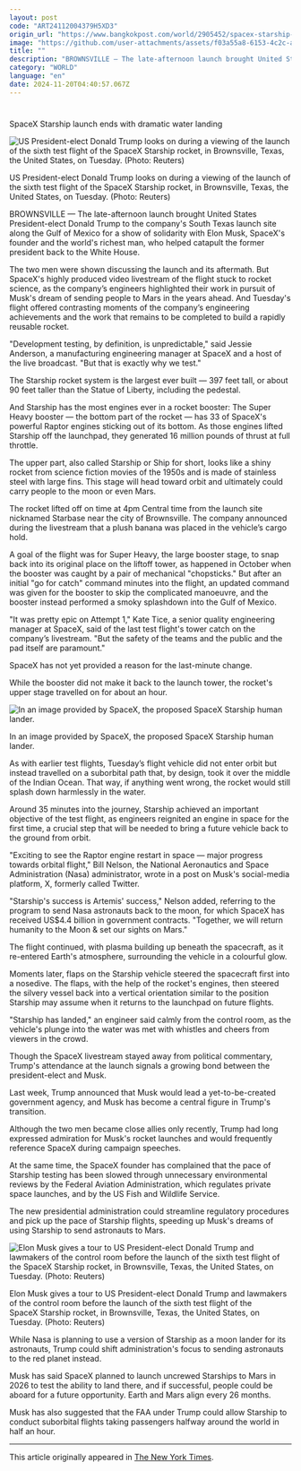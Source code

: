 ```yaml
---
layout: post
code: "ART24112004379H5XD3"
origin_url: "https://www.bangkokpost.com/world/2905452/spacex-starship-launch-ends-with-dramatic-water-landing"
image: "https://github.com/user-attachments/assets/f03a55a8-6153-4c2c-a239-86d818827b48"
title: ""
description: "BROWNSVILLE — The late-afternoon launch brought United States President-elect Donald Trump to the company"
category: "WORLD"
language: "en"
date: 2024-11-20T04:40:57.067Z
---
```


# 

SpaceX Starship launch ends with dramatic water landing

![US President-elect Donald Trump looks on during a viewing of the launch of the sixth test flight of the SpaceX Starship rocket, in Brownsville, Texas, the United States, on Tuesday. (Photo: Reuters)](https://github.com/user-attachments/assets/17ea6592-0648-46c9-8909-1d3c93910298)

US President-elect Donald Trump looks on during a viewing of the launch of the sixth test flight of the SpaceX Starship rocket, in Brownsville, Texas, the United States, on Tuesday. (Photo: Reuters)

BROWNSVILLE — The late-afternoon launch brought United States President-elect Donald Trump to the company's South Texas launch site along the Gulf of Mexico for a show of solidarity with Elon Musk, SpaceX's founder and the world's richest man, who helped catapult the former president back to the White House.

The two men were shown discussing the launch and its aftermath. But SpaceX's highly produced video livestream of the flight stuck to rocket science, as the company’s engineers highlighted their work in pursuit of Musk's dream of sending people to Mars in the years ahead. And Tuesday's flight offered contrasting moments of the company’s engineering achievements and the work that remains to be completed to build a rapidly reusable rocket.

"Development testing, by definition, is unpredictable," said Jessie Anderson, a manufacturing engineering manager at SpaceX and a host of the live broadcast. "But that is exactly why we test."

The Starship rocket system is the largest ever built — 397 feet tall, or about 90 feet taller than the Statue of Liberty, including the pedestal.

And Starship has the most engines ever in a rocket booster: The Super Heavy booster — the bottom part of the rocket — has 33 of SpaceX's powerful Raptor engines sticking out of its bottom. As those engines lifted Starship off the launchpad, they generated 16 million pounds of thrust at full throttle.

The upper part, also called Starship or Ship for short, looks like a shiny rocket from science fiction movies of the 1950s and is made of stainless steel with large fins. This stage will head toward orbit and ultimately could carry people to the moon or even Mars.

The rocket lifted off on time at 4pm Central time from the launch site nicknamed Starbase near the city of Brownsville. The company announced during the livestream that a plush banana was placed in the vehicle’s cargo hold.

A goal of the flight was for Super Heavy, the large booster stage, to snap back into its original place on the liftoff tower, as happened in October when the booster was caught by a pair of mechanical "chopsticks." But after an initial "go for catch" command minutes into the flight, an updated command was given for the booster to skip the complicated manoeuvre, and the booster instead performed a smoky splashdown into the Gulf of Mexico.

"It was pretty epic on Attempt 1," Kate Tice, a senior quality engineering manager at SpaceX, said of the last test flight's tower catch on the company’s livestream. "But the safety of the teams and the public and the pad itself are paramount."

SpaceX has not yet provided a reason for the last-minute change.

While the booster did not make it back to the launch tower, the rocket's upper stage travelled on for about an hour.

![In an image provided by SpaceX, the proposed SpaceX Starship human lander. ](https://github.com/user-attachments/assets/1ac35e03-68a2-42e1-b127-de0b6c8d555c)

In an image provided by SpaceX, the proposed SpaceX Starship human lander.

As with earlier test flights, Tuesday’s flight vehicle did not enter orbit but instead travelled on a suborbital path that, by design, took it over the middle of the Indian Ocean. That way, if anything went wrong, the rocket would still splash down harmlessly in the water.

Around 35 minutes into the journey, Starship achieved an important objective of the test flight, as engineers reignited an engine in space for the first time, a crucial step that will be needed to bring a future vehicle back to the ground from orbit.

"Exciting to see the Raptor engine restart in space — major progress towards orbital flight," Bill Nelson, the National Aeronautics and Space Administration (Nasa) administrator, wrote in a post on Musk's social-media platform, X, formerly called Twitter.

"Starship's success is Artemis' success," Nelson added, referring to the program to send Nasa astronauts back to the moon, for which SpaceX has received US$4.4 billion in government contracts. "Together, we will return humanity to the Moon & set our sights on Mars."

The flight continued, with plasma building up beneath the spacecraft, as it re-entered Earth's atmosphere, surrounding the vehicle in a colourful glow.

Moments later, flaps on the Starship vehicle steered the spacecraft first into a nosedive. The flaps, with the help of the rocket's engines, then steered the silvery vessel back into a vertical orientation similar to the position Starship may assume when it returns to the launchpad on future flights.

"Starship has landed," an engineer said calmly from the control room, as the vehicle's plunge into the water was met with whistles and cheers from viewers in the crowd.

Though the SpaceX livestream stayed away from political commentary, Trump's attendance at the launch signals a growing bond between the president-elect and Musk.

Last week, Trump announced that Musk would lead a yet-to-be-created government agency, and Musk has become a central figure in Trump's transition.

Although the two men became close allies only recently, Trump had long expressed admiration for Musk's rocket launches and would frequently reference SpaceX during campaign speeches.

At the same time, the SpaceX founder has complained that the pace of Starship testing has been slowed through unnecessary environmental reviews by the Federal Aviation Administration, which regulates private space launches, and by the US Fish and Wildlife Service.

The new presidential administration could streamline regulatory procedures and pick up the pace of Starship flights, speeding up Musk's dreams of using Starship to send astronauts to Mars.

![Elon Musk gives a tour to US President-elect Donald Trump and lawmakers of the control room before the launch of the sixth test flight of the SpaceX Starship rocket, in Brownsville, Texas, the United States, on Tuesday. (Photo: Reuters)](https://github.com/user-attachments/assets/3e6c6c77-4714-430f-8cca-430116c3471c)

Elon Musk gives a tour to US President-elect Donald Trump and lawmakers of the control room before the launch of the sixth test flight of the SpaceX Starship rocket, in Brownsville, Texas, the United States, on Tuesday. (Photo: Reuters)

While Nasa is planning to use a version of Starship as a moon lander for its astronauts, Trump could shift administration's focus to sending astronauts to the red planet instead.

Musk has said SpaceX planned to launch uncrewed Starships to Mars in 2026 to test the ability to land there, and if successful, people could be aboard for a future opportunity. Earth and Mars align every 26 months.

Musk has also suggested that the FAA under Trump could allow Starship to conduct suborbital flights taking passengers halfway around the world in half an hour.

* * *

This article originally appeared in [The New York Times](https://www.nytimes.com/2024/11/19/science/spacex-launch-starship.html).